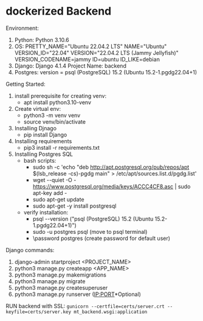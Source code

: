 # dockerized Backend

Environment:

1. Python:
   Python 3.10.6
2. OS:
   PRETTY_NAME="Ubuntu 22.04.2 LTS"
   NAME="Ubuntu"
   VERSION_ID="22.04"
   VERSION="22.04.2 LTS (Jammy Jellyfish)"
   VERSION_CODENAME=jammy
   ID=ubuntu
   ID_LIKE=debian
3. Django:
   Django 4.1.4
   Project Name: backend
4. Postgres:
   version = psql (PostgreSQL) 15.2 (Ubuntu 15.2-1.pgdg22.04+1)

Getting Started:

1. install prerequisite for creating venv:
   - apt install python3.10-venv
2. Create virtual env:
   - python3 -m venv venv
   - source venv/bin/activate
3. Installing Djnago
   - pip install Django
4. Installing requirements
   - pip3 install -r requirements.txt
5. Installing Postgres SQL
   - bash scripts:
     - sudo sh -c 'echo "deb http://apt.postgresql.org/pub/repos/apt $(lsb_release -cs)-pgdg main" > /etc/apt/sources.list.d/pgdg.list'
     - wget --quiet -O - https://www.postgresql.org/media/keys/ACCC4CF8.asc | sudo apt-key add -
     - sudo apt-get update
     - sudo apt-get -y install postgresql
   - verify installation:
     - psql --version ("psql (PostgreSQL) 15.2 (Ubuntu 15.2-1.pgdg22.04+1)")
     - sudo -u postgres psql (move to psql terminal)
     - \password postgres (create password for default user)

Django commands:

1. django-admin startproject <PROJECT_NAME>
2. python3 manage.py createapp <APP_NAME>
3. python3 manage.py makemigrations
4. python3 manage.py migrate
5. python3 manage.py createsuperuser
6. python3 manage.py runserver (<IP:PORT>\*Optional)

RUN backend with SSL:
`gunicorn --certfile=certs/server.crt --keyfile=certs/server.key mt_backend.wsgi:application`
